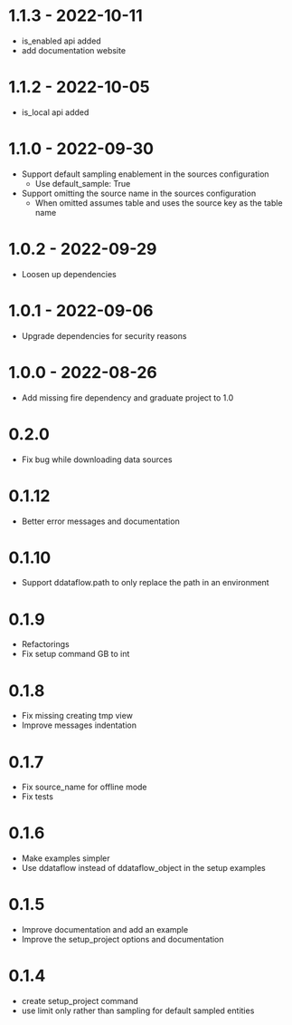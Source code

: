 # 1.1.3  - 2022-10-11

- is_enabled api added
- add documentation website

# 1.1.2  - 2022-10-05

- is_local api added

# 1.1.0  - 2022-09-30

- Support default sampling enablement in the sources configuration
  - Use default_sample: True
- Support omitting the source name in the sources configuration
  - When omitted assumes table and uses the source key as the table name

# 1.0.2  - 2022-09-29

- Loosen up dependencies

# 1.0.1  - 2022-09-06

- Upgrade dependencies for security reasons

# 1.0.0  - 2022-08-26

- Add missing fire dependency and graduate project to 1.0

# 0.2.0

- Fix bug while downloading data sources

# 0.1.12

- Better error messages and documentation

# 0.1.10

- Support ddataflow.path to only replace the path in an environment

# 0.1.9

- Refactorings
- Fix setup command GB to int

# 0.1.8

- Fix missing creating tmp view
- Improve messages indentation

# 0.1.7

- Fix source_name for offline mode
- Fix tests

# 0.1.6

- Make examples simpler
- Use ddataflow instead of ddataflow_object in the setup examples

# 0.1.5

- Improve documentation and add an example
- Improve the setup_project options and documentation

# 0.1.4

- create setup_project command
- use limit only rather than sampling for default sampled entities
